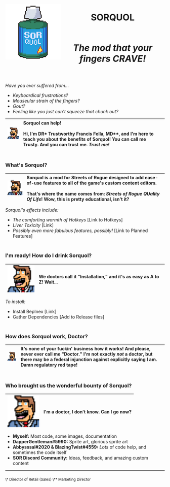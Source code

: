 ﻿<p align="center">
<img width="175" src="Images/Sorquol_512x512.png" alt="Sorquol" align="left">
</p>

<h1 align="center">
SORQUOL
<em>
<br><br>

The mod that your fingers CRAVE!
</em>
</h1>
<br>

*Have you ever suffered from...*
- *Keyboardical frustrations?*
- *Mouseular strain of the fingers?*
- *Gout?*
- *Feeling like you just can't squeeze that chunk out?*

|<img width="100" src="Images/Trusty_32x32.png">|Sorquol can help!<br><br>Hi, I'm DR* Trustworthy Francis Fella, MD**, and I'm here to teach you about the benefits of Sorquol! You can call me Trusty. And you can trust me. *Trust me!*
|:---|:---|

<h3><br>
What's Sorquol?
</h3>

|<img width="100" src="Images/Trusty_32x32.png">|Sorquol is a mod for Streets of Rogue designed to add ease-of-use features to all of the game's custom content editors. <br><br>That's where the name comes from: *Streets of Rogue QUality Of Life*! Wow, this is pretty educational, isn't it?
|:---|:---|

*Sorquol's effects include:*
- *The comforting warmth of Hotkeys* [Link to Hotkeys]
- *Liver Toxicity* [Link]
- *Possibly even more fabulous features, possibly!* [Link to Planned Features]

<h3><br>
I'm ready! How do I drink Sorquol?
</h3>

|<img width="100" src="Images/Trusty_32x32.png">|We doctors call it "Installation," and it's as easy as A to Z! Wait...
|:---|:---|

*To install:*
- Install BepInex [Link]
- Gather Dependencies [Add to Release files]

<h3><br>
How does Sorquol work, Doctor?
</h3>

|<img width="100" src="Images/Trusty_32x32.png">|It's none of your fuckin' business how it works! And please, never ever call me "Doctor." I'm not exactly *not* a doctor, but there may be a federal injunction against explicitly saying I am. Damn regulatory red tape!
|:---|:---|

<h3><br>
Who brought us the wonderful bounty of Sorquol?
</h3>

|<img width="100" src="Images/Trusty_32x32.png">|I'm a doctor, I don't know. Can I go now?
|:---|:---|

- **Myself:** Most code, some images, documentation
- **DapperGentleman#5990:** Sprite art, glorious sprite art
- **Abbysssal#2020 & BlazingTwist#4559:** *Lots* of code help, and sometimes the code itself
- **SOR Discord Community:** Ideas, feedback, and amazing custom content

------
<sub>
\* Director of Retail (Sales)
\** Marketing Director
</sub>